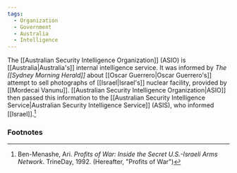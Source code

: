 ```yaml
---
tags:
  - Organization
  - Government
  - Australia
  - Intelligence
---
```

The [[Australian Security Intelligence Organization]] (ASIO) is [[Australia|Australia's]] internal intelligence service. It was informed by *The [[Sydney Morning Herald]]* about [[Oscar Guerrero|Oscar Guerrero's]] attempt to sell photographs of [[Israel|Israel's]] nuclear facility, provided by [[Mordecai Vanunu]]. [[Australian Security Intelligence Organization|ASIO]] then passed this information to the [[Australian Security Intelligence Service|Australian Security Intelligence Service]] (ASIS), who informed [[Israel]].[^1]

### Footnotes
[^1]: Ben-Menashe, Ari. *Profits of War: Inside the Secret U.S.-Israeli Arms Network*. TrineDay, 1992. (Hereafter, "Profits of War")
